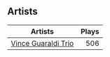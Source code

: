 ## Artists
Artists | Plays 
----- | -----: 
[Vince Guaraldi Trio](/artists/vince-guaraldi-trio-37943) | 506

